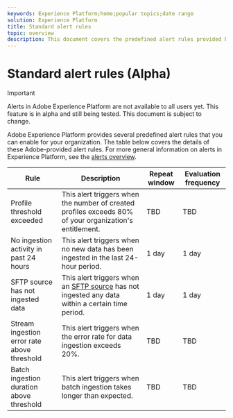```yaml
---
keywords: Experience Platform;home;popular topics;date range
solution: Experience Platform
title: Standard alert rules
topic: overview
description: This document covers the predefined alert rules provided by Experience Platform. 
---
```


# Standard alert rules (Alpha)

>[!IMPORTANT]
>
>Alerts in Adobe Experience Platform are not available to all users yet. This feature is in alpha and still being tested. This document is subject to change.

Adobe Experience Platform provides several predefined alert rules that you can enable for your organization. The table below covers the details of these Adobe-provided alert rules. For more general information on alerts in Experience Platform, see the [alerts overview](./overview.md).

| Rule | Description | Repeat window | Evaluation frequency |
| --- | --- | --- | --- |
| Profile threshold exceeded | This alert triggers when the number of created profiles exceeds 80% of your organization's entitlement. | TBD | TBD |
| No ingestion activity in past 24 hours | This alert triggers when no new data has been ingested in the last 24-hour period. | 1 day | 1 day |
| SFTP source has not ingested data | This alert triggers when an [SFTP source](../../sources/connectors/cloud-storage/sftp.md) has not ingested any data within a certain time period. | 1 day | 1 day |
| Stream ingestion error rate above threshold | This alert triggers when the error rate for data ingestion exceeds 20%. | TBD | TBD |
| Batch ingestion duration above threshold | This alert triggers when batch ingestion takes longer than expected. | TBD | TBD |